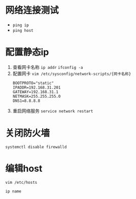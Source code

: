 # 网络连接测试
- `ping ip`
- `ping host`

# 配置静态ip
1. 查看网卡名称 `ip addr` `ifconfig -a`
2. 配置网卡 `vim /etc/sysconfig/network-scripts/{网卡名称}`
    ```
   BOOTPROTO="static"
   IPADDR=192.168.31.201
   GATEWAY=192.168.31.1
   NETMASK=255.255.255.0
   DNS1=8.8.8.8
   ```
3. 重启网络服务 `service network restart`

# 关闭防火墙
```shell
systemctl disable firewalld
```

# 编辑host
`vim /etc/hosts`
```
ip name
```